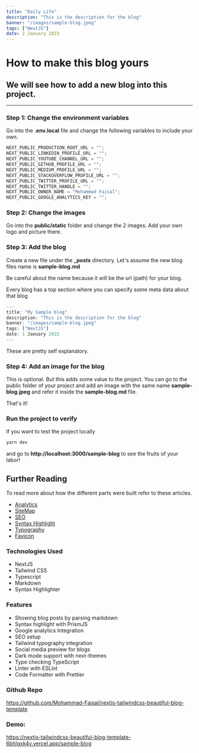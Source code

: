 ```yaml
---
title: "Daily Life"
description: "This is the description for the blog"
banner: "/images/sample-blog.jpeg"
tags: ["NextJS"]
date: 2 January 2023
---
```


# How to make this blog yours

## We will see how to add a new blog into this project.

---

### Step 1: Change the environment variables

Go into the **.env.local** file and change the following variables to include your own.

```js
NEXT_PUBLIC_PRODUCTION_ROOT_URL = "";
NEXT_PUBLIC_LINKEDIN_PROFILE_URL = "";
NEXT_PUBLIC_YOUTUBE_CHANNEL_URL = "";
NEXT_PUBLIC_GITHUB_PROFILE_URL = "";
NEXT_PUBLIC_MEDIUM_PROFILE_URL = "";
NEXT_PUBLIC_STACKOVERFLOW_PROFILE_URL = "";
NEXT_PUBLIC_TWITTER_PROFILE_URL = "";
NEXT_PUBLIC_TWITTER_HANDLE = "";
NEXT_PUBLIC_OWNER_NAME = "Mohammad Faisal";
NEXT_PUBLIC_GOOGLE_ANALYTICS_KEY = "";
```

### Step 2: Change the images

Go into the **public/static** folder and change the 2 images. Add your own logo and picture there.

### Step 3: Add the blog

Create a new file under the **\_posts** directory. Let's assume the new blog files name is **sample-blog.md**

Be careful about the name because it will be the url (path) for your blog.

Every blog has a top section where you can specify some meta data about that blog

```js
---
title: "My Sample blog"
description: "This is the description for the blog"
banner: "/images/sample-blog.jpeg"
tags: ["NextJS"]
date: 1 January 2022
---
```

These are pretty self explanatory.

### Step 4: Add an image for the blog

This is optional. But this adds some value to the project.
You can go to the public folder of your project and add an image with the same name **sample-blog.jpeg** and refer it inside the **sample-blog.md** file.

That's it!

### Run the project to verify

If you want to test the project locally

```sh
yarn dev
```

and go to **http://localhost:3000/sample-blog** to see the fruits of your labor!

## Further Reading

To read more about how the different parts were built refer to these articles.

- [Analytics](https://www.mohammadfaisal.dev/blog/add-google-analytics-to-nextjs)
- [SiteMap](https://www.mohammadfaisal.dev/blog/create-sitemap-in-nextjs)
- [SEO](https://www.mohammadfaisal.dev/blog/improve-seo-in-nextjs)
- [Syntax Highlight](https://www.youtube.com/watch?v=VbWG4iYeJLQ&t=125s)
- [Typography](https://www.youtube.com/watch?v=IZZ5uwOkrAA)
- [Favicon](https://www.youtube.com/watch?v=IIJ5ZLG_gg0)

### Technologies Used

- NextJS
- Tailwind CSS
- Typescript
- Markdown
- Syntax Highlighter

### Features

- Showing blog posts by parsing markdown
- Syntax highlight with PrismJS
- Google analytics Integration
- SEO setup
- Tailwind typography integration
- Social media preview for blogs
- Dark mode support with next-themes
- Type checking TypeScript
- Linter with ESLint
- Code Formatter with Prettier

### Github Repo

https://github.com/Mohammad-Faisal/nextjs-tailwindcss-beautiful-blog-template

### Demo:

https://nextjs-tailwindcss-beautiful-blog-template-6bhlgxk4v.vercel.app/sample-blog
